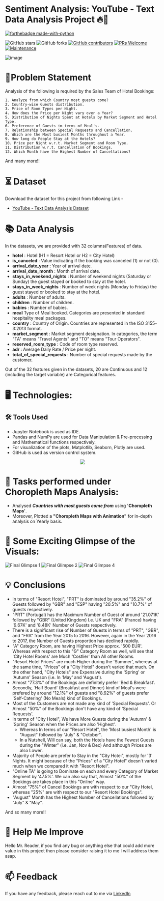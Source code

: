 
# Sentiment Analysis: YouTube - Text Data Analysis Project 🔥🍁

<p align="center">

  [![forthebadge made-with-python](http://ForTheBadge.com/images/badges/made-with-python.svg)](https://www.python.org/)
  
  ![GitHub stars](https://img.shields.io/github/stars/Lokesh-Attarde/YouTube-Text_Data_Analysis)
  ![GitHub forks](https://img.shields.io/github/forks/Lokesh-Attarde/YouTube-Text_Data_Analysis)
  [![GitHub contributors](https://img.shields.io/github/contributors/Lokesh-Attarde/YouTube-Text_Data_Analysis.svg)](https://GitHub.com/Lokesh-Attarde/YouTube-Text_Data_Analysis/graphs/contributors/)
  [![PRs Welcome](https://img.shields.io/badge/PRs-welcome-brightgreen.svg?style=flat-square)](http://makeapullrequest.com)
  [![Maintenance](https://img.shields.io/badge/Maintained%3F-yes-green.svg)](https://GitHub.com/Naereen/StrapDown.js/graphs/commit-activity)
</p>  

![image](https://user-images.githubusercontent.com/84115928/141673198-7537b494-ed5d-43c0-baa3-db22f80ca04a.jpg)

# 📝Problem Statement

Analysis of the following is required by the Sales Team of Hotel Bookings:

    1. Analyze from which Country most guests come?
    2. Country-wise Guests distribution.
    3. Price of Room Types per Night.
    4. How does the Price per Night vary over a Year?
    5. Distribution of Nights Spent at Hotels by Market Segment and Hotel Type.
    6. Preference of Guests in terms of Meal's.
    7. Relationship between Special Requests and Cancellation.
    8. Which are the Most busiest Months throughout a Year.
    9. How long do People Stay at the Hotels?
    10. Price per Night w.r.t. Market Segment and Room Type.
    11. Distribution w.r.t. Cancellation of Bookings.
    12. Which Month have the Highest Number of Cancellations?

And many more!!

# ⏳ Dataset
Download the dataset for this project from following Link -
* [YouTube - Text Data Analysis Dataset](https://drive.google.com/drive/folders/1L7EAm3cqvDwgiyOuRAuZeUazBKVU-syp?usp=sharing)

# 📚 Data Analysis
In the datasets, we are provided with 32 columns(Features) of data.

* **hotel** : Hotel (H1 = Resort Hotel or H2 = City Hotel)
* **is_canceled** : Value indicating if the booking was canceled (1) or not (0).
* **arrival_date_year** : Year of arrival date.
* **arrival_date_month** : Month of arrival date.
* **stays_in_weekend_nights** : Number of weekend nights (Saturday or Sunday) the guest stayed or booked to stay at the hotel.
* **stays_in_week_nights** : Number of week nights (Monday to Friday) the guest stayed or booked to stay at the hotel.
* **adults** : Number of adults.
* **children** : Number of children.
* **babies** : Number of babies.
* **meal** Type of Meal booked. Categories are presented in standard hospitality meal packages.
* **country** : Country of Origin. Countries are represented in the ISO 3155–3:2013 format.
* **market_segment** : Market segment designation. In categories, the term "TA" means "Travel Agents" and "TO" means "Tour Operators".
* **reserved_room_type** : Code of room type reserved.
* **adr** : Average Daily Rate / Price per night.
* **total_of_special_requests** : Number of special requests made by the customer.

Out of the 32 features given in the datasets, 20 are Continuous and 12 (including the target variable) are Categorical features.

# 🖥️ Technologies:
## 🛠️ Tools Used
* Jupyter Notebook is used as IDE.
* Pandas and NumPy are used for Data Manipulation & Pre-processing and Mathematical functions respectively.
* For visualization of the plots, Matplotlib, Seaborn, Plotly are used.
* GitHub is used as version control system.

<p align="center">
  <img src="https://user-images.githubusercontent.com/84115928/141269995-77714aa7-9b0c-4b11-a94c-e1639a0a743b.png">
</p>

# 🎉 Tasks performed under Choropleth Maps Analysis:
* Analysed ***Countries with most guests come from*** using **'Choropleth Maps'**.
* Moreover, Plotted a **"Choropleth Maps with Animation"** for in-depth analysis on Yearly basis.

# 🌱 Some Exciting Glimpse of the Visuals:
![Final Glimpse 1](https://user-images.githubusercontent.com/84115928/141301079-637277f2-a00f-4808-9c38-594b22756412.gif)
![Final Glimpse 2](https://user-images.githubusercontent.com/84115928/141341458-ef8881a7-70b4-4db5-b57e-b3d5795d184b.gif)
![Final Glimpse 4](https://user-images.githubusercontent.com/84115928/141303002-feaed86b-ba9c-4911-8b08-7b54317a59ef.gif)

# 💡 Conclusions
* In terms of "Resort Hotel", "PRT" is dominated by around "35.2%" of Guests followed by "GBR" and "ESP" having "20.5%" and "10.7%" of guests respectively.
* "PRT" (Portugal) has the Maximum Number of Guest of around '21.071K' followed by "GBR" (United Kingdom) I.e. UK and "FRA" (France) having '9.67K' and '8.48K' Number of Guests respectively.
* There is a significant rise of Number of Guests in terms of "PRT", "GBR", and "FRA" from the Year 2015 to 2016. However, again in the Year 2016 to 2017, the Number of Guests proportion has declined rapidly.
* "A" Category Room, are having Highest Price approx. '500 EUR'. Whereas with respect to this "G" Category Room as well, will see that 'City Hotel Rooms' are Much 'Costlier' than All other Rooms.
* "Resort Hotel Prices" are much Higher during the 'Summer', whereas at the same time, "Prices" of a "City Hotel" doesn't varied that much.
   On the other hand, "City Hotels" are Expensive during the 'Spring' or 'Autumn' Season (i.e. In 'May' and 'August').
* Almost "77.3%" of the Bookings are definitely prefer 'Bed & Breakfast'. Secondly, 'Half Board' (Breakfast and Dinner) kind of Meal's were prefered by around "12.1%" of guests and "8.92%" of guests prefer 'Self-Catering' (No Meals) kind of Bookings.
* Most of the Customers are not made any kind of 'Special Requests'.
   Or Almost "50%" of the Bookings don't have any kind of 'Special Requests'.
* In terms of "City Hotel", We have More Guests during the 'Autumn' & 'Spring' Season when the Prices are also 'Highest'. 
    * Whereas In terms of our "Resort Hotel", the 'Most busiest Month' is "August" followed by "July" & "October".
    * In a Nutshell, Will can say, both the Hotels have the Fewest Guests during the "Winter" (i.e. Jan, Nov & Dec) And although Prices are also Lower.
* Majority of People are prefer to Stay in the "City Hotel", mostly for '3' Nights. It might because of the "Prices" of a "City Hotel" doesn't varied much when we compared it with "Resort Hotel".
* "Online TA" is going to Dominate on each and every Category of Market Segment by '47.5%'. We can also say that, Almost "50%" of the Bookings are takes place in this "Online" way.
* Almost "75%" of Cancel Bookings are with respect to our "City Hotel, whereas "25%" are with respect to our "Resort Hotel Bookings".
* "August" Month has the Highest Number of Cancellations followed by "July" & "May".

And so many more!!

# 🎉 Help Me Improve
Hello Mr. Reader, if you find any bug or anything else that could add more value in this project then please consider raising it to me I will address them asap.
  
# 📫 Feedback
If you have any feedback, please reach out to me via [LinkedIn](https://www.linkedin.com/in/lokesh-attarde-145086141/)
